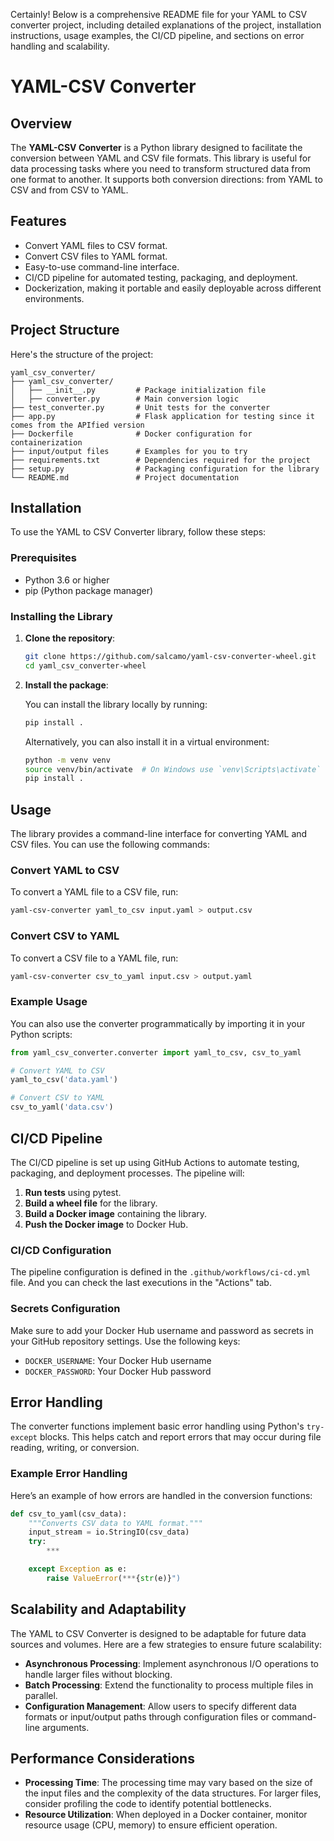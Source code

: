 Certainly! Below is a comprehensive README file for your YAML to CSV converter project, including detailed explanations of the project, installation instructions, usage examples, the CI/CD pipeline, and sections on error handling and scalability.

# YAML-CSV Converter

## Overview

The **YAML-CSV Converter** is a Python library designed to facilitate the conversion between YAML and CSV file formats. This library is useful for data processing tasks where you need to transform structured data from one format to another. It supports both conversion directions: from YAML to CSV and from CSV to YAML.

## Features

- Convert YAML files to CSV format.
- Convert CSV files to YAML format.
- Easy-to-use command-line interface.
- CI/CD pipeline for automated testing, packaging, and deployment.
- Dockerization, making it portable and easily deployable across different environments.

## Project Structure

Here's the structure of the project:

```
yaml_csv_converter/
├── yaml_csv_converter/
│   ├── __init__.py         # Package initialization file
│   ├── converter.py        # Main conversion logic
├── test_converter.py       # Unit tests for the converter
├── app.py                  # Flask application for testing since it comes from the APIfied version
├── Dockerfile              # Docker configuration for containerization
├── input/output files      # Examples for you to try
├── requirements.txt        # Dependencies required for the project
├── setup.py                # Packaging configuration for the library
└── README.md               # Project documentation
```

## Installation

To use the YAML to CSV Converter library, follow these steps:

### Prerequisites

- Python 3.6 or higher
- pip (Python package manager)

### Installing the Library

1. **Clone the repository**:

   ```bash
   git clone https://github.com/salcamo/yaml-csv-converter-wheel.git
   cd yaml_csv_converter-wheel
   ```

2. **Install the package**:

   You can install the library locally by running:

   ```bash
   pip install .
   ```

   Alternatively, you can also install it in a virtual environment:

   ```bash
   python -m venv venv
   source venv/bin/activate  # On Windows use `venv\Scripts\activate`
   pip install .
   ```

## Usage

The library provides a command-line interface for converting YAML and CSV files. You can use the following commands:

### Convert YAML to CSV

To convert a YAML file to a CSV file, run:

```bash
yaml-csv-converter yaml_to_csv input.yaml > output.csv
```

### Convert CSV to YAML

To convert a CSV file to a YAML file, run:

```bash
yaml-csv-converter csv_to_yaml input.csv > output.yaml
```

### Example Usage

You can also use the converter programmatically by importing it in your Python scripts:

```python
from yaml_csv_converter.converter import yaml_to_csv, csv_to_yaml

# Convert YAML to CSV
yaml_to_csv('data.yaml')

# Convert CSV to YAML
csv_to_yaml('data.csv')
```

## CI/CD Pipeline

The CI/CD pipeline is set up using GitHub Actions to automate testing, packaging, and deployment processes. The pipeline will:

1. **Run tests** using pytest.
2. **Build a wheel file** for the library.
3. **Build a Docker image** containing the library.
4. **Push the Docker image** to Docker Hub.

### CI/CD Configuration

The pipeline configuration is defined in the `.github/workflows/ci-cd.yml` file. And you can check the last executions in the "Actions" tab.

### Secrets Configuration

Make sure to add your Docker Hub username and password as secrets in your GitHub repository settings. Use the following keys:

- `DOCKER_USERNAME`: Your Docker Hub username
- `DOCKER_PASSWORD`: Your Docker Hub password

## Error Handling

The converter functions implement basic error handling using Python's `try-except` blocks. This helps catch and report errors that may occur during file reading, writing, or conversion. 

### Example Error Handling

Here’s an example of how errors are handled in the conversion functions:

```python
def csv_to_yaml(csv_data):
    """Converts CSV data to YAML format."""
    input_stream = io.StringIO(csv_data)
    try:
        ***

    except Exception as e:
        raise ValueError(***{str(e)}")
```

## Scalability and Adaptability

The YAML to CSV Converter is designed to be adaptable for future data sources and volumes. Here are a few strategies to ensure future scalability:

- **Asynchronous Processing**: Implement asynchronous I/O operations to handle larger files without blocking.
- **Batch Processing**: Extend the functionality to process multiple files in parallel.
- **Configuration Management**: Allow users to specify different data formats or input/output paths through configuration files or command-line arguments.

## Performance Considerations

- **Processing Time**: The processing time may vary based on the size of the input files and the complexity of the data structures. For larger files, consider profiling the code to identify potential bottlenecks.
- **Resource Utilization**: When deployed in a Docker container, monitor resource usage (CPU, memory) to ensure efficient operation.